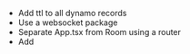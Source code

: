 - Add ttl to all dynamo records
- Use a websocket package
- Separate App.tsx from Room using a router
- Add 